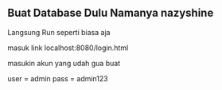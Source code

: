 ## Buat Database Dulu Namanya nazyshine

Langsung Run seperti biasa aja

masuk link localhost:8080/login.html

masukin akun yang udah gua buat

user = admin
pass = admin123
